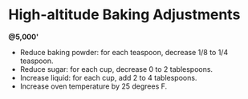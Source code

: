 # High-altitude Baking Adjustments

**@5,000'**

- Reduce baking powder: for each teaspoon, decrease 1/8 to 1/4 teaspoon.
- Reduce sugar: for each cup, decrease 0 to 2 tablespoons.
- Increase liquid: for each cup, add 2 to 4 tablespoons.
- Increase oven temperature by 25 degrees F.
